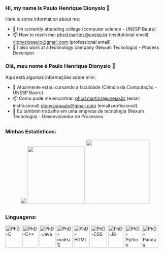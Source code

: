 ### Hi, my name is Paulo Henrique Dionysio 👋

Here is some information about me:

- 🌱 I’m currently attending college (computer science - UNESP Bauru)
- 📫 How to reach me: 
    phcd.martins@unesp.br (institutional email)
    dionysiopaulo@gmail.com (professional email)
- 🏣 I also work at a technology company (Nexum Tecnologia) - Process Developer

### Olá, meu nome é Paulo Henrique Dionysio 👋

Aqui está algumas informações sobre mim:

- 🌱 Atualmente estou cursando a faculdade (Ciência da Computação - UNESP Bauru)
- 📫 Como pode me encontrar:
    phcd.martins@unesp.br (email institucional)
    dionysiopaulo@gmail.com (email profissional)
- 🏣 Eu também trabalho em uma empresa de tecnologia (Nexum Tecnologia) - Desenvolvedor de Processos
##

  ### Minhas Estatísticas:  

  <p align = "center">
    <picture>
      <source
        srcset="https://github-readme-stats.vercel.app/api?username=PauloHDionysio&show_icons=true&theme=gradient"
        media="(prefers-color-scheme: dark)"
      />
      <source
        srcset="https://github-readme-stats.vercel.app/api?username=PauloHDionysio&show_icons=true"
        media="(prefers-color-scheme: light), (prefers-color-scheme: no-preference)"
      />
      <img src="https://github-readme-stats.vercel.app/api?username=PauloHDionysio&show_icons=true" />
    </picture>
    <img height = "180em" src = "https://github-readme-stats.vercel.app/api?username=PauloHDionysio&show_icons=true&theme=Gradient">
    <img height = "200em" src = "https://github-readme-stats.vercel.app/api/top-langs/?username=PauloHDionysio&layout=donut">
  </p>

##

### Linguagens:
<div style = "display: inline-block">
    <img align = "center" alt = "PhD-C" height = "70" width = "50" src="https://cdn.jsdelivr.net/gh/devicons/devicon/icons/c/c-line.svg" />
    <img align = "center" alt = "PhD-C++" height = "70" width = "50" src="https://cdn.jsdelivr.net/gh/devicons/devicon/icons/cplusplus/cplusplus-line.svg" />
    <img align = "center" alt = "PhD-Java" height = "70" width = "50" src="https://cdn.jsdelivr.net/gh/devicons/devicon/icons/java/java-original-wordmark.svg" />
    <img align = "center" alt = "PhD-nodeJS" height = "70" width = "50" src="https://cdn.jsdelivr.net/gh/devicons/devicon/icons/nodejs/nodejs-original.svg" />
    <img align = "center" alt = "PhD-HTML" height = "70" width = "50" src="https://cdn.jsdelivr.net/gh/devicons/devicon/icons/html5/html5-plain.svg" />
    <img align = "center" alt = "PhD-CSS" height = "70" width = "50" src="https://cdn.jsdelivr.net/gh/devicons/devicon/icons/css3/css3-plain.svg" />
    <img align = "center" alt = "PhD-JS" height = "70" width = "50" src="https://cdn.jsdelivr.net/gh/devicons/devicon/icons/javascript/javascript-plain.svg" />
    <img align = "center" alt = "PhD-Python" height = "70" width = "50" src="https://cdn.jsdelivr.net/gh/devicons/devicon/icons/python/python-original.svg" />
    <img align = "center" alt = "PhD-Pandas" height = "70" width = "50" src="https://cdn.jsdelivr.net/gh/devicons/devicon/icons/pandas/pandas-original.svg" />
    
  </div>
